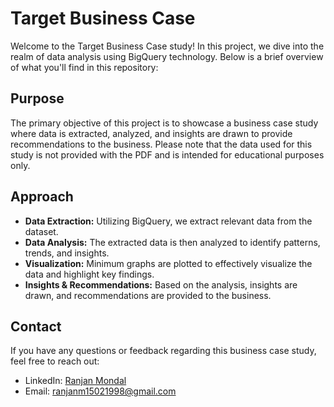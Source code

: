 # Target Business Case

Welcome to the Target Business Case study! In this project, we dive into the realm of data analysis using BigQuery technology. Below is a brief overview of what you'll find in this repository:

## Purpose
The primary objective of this project is to showcase a business case study where data is extracted, analyzed, and insights are drawn to provide recommendations to the business. Please note that the data used for this study is not provided with the PDF and is intended for educational purposes only.

## Approach
- **Data Extraction:** Utilizing BigQuery, we extract relevant data from the dataset.
- **Data Analysis:** The extracted data is then analyzed to identify patterns, trends, and insights.
- **Visualization:** Minimum graphs are plotted to effectively visualize the data and highlight key findings.
- **Insights & Recommendations:** Based on the analysis, insights are drawn, and recommendations are provided to the business.

## Contact
If you have any questions or feedback regarding this business case study, feel free to reach out:
- LinkedIn: [Ranjan Mondal](https://www.linkedin.com/in/ranjan-mondal)
- Email: ranjanm15021998@gmail.com
<!-- [Download Here](https://drive.google.com/drive/folders/1TGEc66YKbD443nslRi1bWgVd238gJCnb) -->
